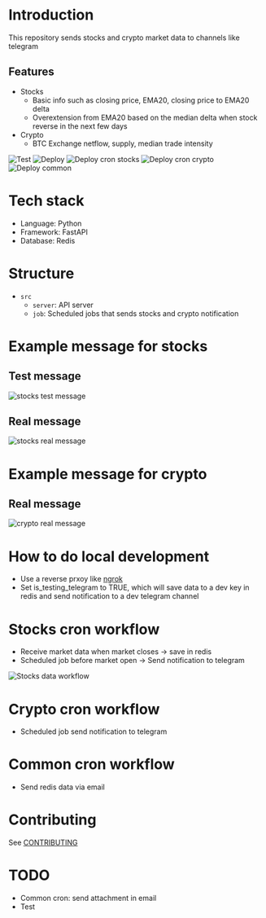 # Introduction
This repository sends stocks and crypto market data to channels like telegram

## Features
* Stocks
  * Basic info such as closing price, EMA20, closing price to EMA20 delta
  * Overextension from EMA20 based on the median delta when stock reverse in the next few days
* Crypto
  * BTC Exchange netflow, supply, median trade intensity

![Test](https://github.com/hanchiang/market-data-notification/actions/workflows/test.yml/badge.svg)
![Deploy](https://github.com/hanchiang/market-data-notification/actions/workflows/deploy.yml/badge.svg)
![Deploy cron stocks](https://github.com/hanchiang/market-data-notification/actions/workflows/deploy-cron-stocks.yml/badge.svg)
![Deploy cron crypto](https://github.com/hanchiang/market-data-notification/actions/workflows/deploy-cron-crypto.yml/badge.svg)
![Deploy common](https://github.com/hanchiang/market-data-notification/actions/workflows/deploy-common-cron.yml/badge.svg)

# Tech stack
* Language: Python
* Framework: FastAPI
* Database: Redis

# Structure
* `src`
  * `server`: API server
  * `job`: Scheduled jobs that sends stocks and crypto notification

# Example message for stocks
## Test message
![stocks test message](images/telegram_stocks_test_message.png)

## Real message
![stocks real message](images/telegram_stocks_real_message.png)

# Example message for crypto
## Real message
![crypto real message](images/telegram_crypto_message.png)

# How to do local development
* Use a reverse prxoy like [ngrok](https://ngrok.com/)
* Set is_testing_telegram to TRUE, which will save data to a dev key in redis and send notification to a dev telegram channel

# Stocks cron workflow
* Receive market data when market closes -> save in redis
* Scheduled job before market open -> Send notification to telegram

![Stocks data workflow](images/tradingview-daily-stocks-info.png)

# Crypto cron workflow
* Scheduled job send notification to telegram

# Common cron workflow
* Send redis data via email

# Contributing
See [CONTRIBUTING](CONTRIBUTING.md)

# TODO
* Common cron: send attachment in email
* Test